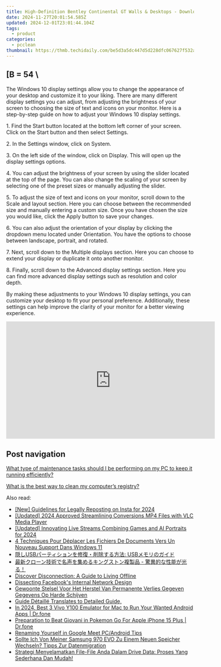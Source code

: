 ```yaml
---
title: High-Definition Bentley Continental GT Walls & Desktops - Download Premium HD Backgrounds
date: 2024-11-27T20:01:54.585Z
updated: 2024-12-01T23:01:44.104Z
tags:
  - product
categories:
  - pcclean
thumbnail: https://thmb.techidaily.com/be5d3a5dc447d5d228dfc067627f532a2972f66afd30f19695d88ec8cd20ea85.jpg
---
```


## \[B = 54 \

The Windows 10 display settings allow you to change the appearance of your desktop and customize it to your liking. There are many different display settings you can adjust, from adjusting the brightness of your screen to choosing the size of text and icons on your monitor. Here is a step-by-step guide on how to adjust your Windows 10 display settings. 

1\. Find the Start button located at the bottom left corner of your screen. Click on the Start button and then select Settings.

2\. In the Settings window, click on System.

3\. On the left side of the window, click on Display. This will open up the display settings options. 

4\. You can adjust the brightness of your screen by using the slider located at the top of the page. You can also change the scaling of your screen by selecting one of the preset sizes or manually adjusting the slider.

5\. To adjust the size of text and icons on your monitor, scroll down to the Scale and layout section. Here you can choose between the recommended size and manually entering a custom size. Once you have chosen the size you would like, click the Apply button to save your changes.

6\. You can also adjust the orientation of your display by clicking the dropdown menu located under Orientation. You have the options to choose between landscape, portrait, and rotated.

7\. Next, scroll down to the Multiple displays section. Here you can choose to extend your display or duplicate it onto another monitor.

8\. Finally, scroll down to the Advanced display settings section. Here you can find more advanced display settings such as resolution and color depth. 

By making these adjustments to your Windows 10 display settings, you can customize your desktop to fit your personal preference. Additionally, these settings can help improve the clarity of your monitor for a better viewing experience.

<!-- affiliate ads begin -->
<iframe width="560" height="315" src="https://www.youtube.com/embed/9Jfq2Wx1Bcs?si=YQrYpTy0g4aV5QaO" title="YouTube video player" frameborder="0" allow="accelerometer; autoplay; clipboard-write; encrypted-media; gyroscope; picture-in-picture; web-share" referrerpolicy="strict-origin-when-cross-origin" allowfullscreen></iframe>
<!-- affiliate ads end -->

## Post navigation

[What type of maintenance tasks should I be performing on my PC to keep it running efficiently?](https://tools.techidaily.com/pcclean/products/)

[What is the best way to clean my computer’s registry?](https://tools.techidaily.com/pcclean/products/)

<ins class="adsbygoogle"
     style="display:block"
     data-ad-format="autorelaxed"
     data-ad-client="ca-pub-7571918770474297"
     data-ad-slot="1223367746"></ins>

<ins class="adsbygoogle"
     style="display:block"
     data-ad-client="ca-pub-7571918770474297"
     data-ad-slot="8358498916"
     data-ad-format="auto"
     data-full-width-responsive="true"></ins>

<span class="atpl-alsoreadstyle">Also read:</span>
<div><ul>
<li><a href="https://instagram-video-recordings.techidaily.com/new-guidelines-for-legally-reposting-on-insta-for-2024/"><u>[New] Guidelines for Legally Reposting on Insta for 2024</u></a></li>
<li><a href="https://article-helps.techidaily.com/updated-2024-approved-streamlining-conversions-mp4-files-with-vlc-media-player/"><u>[Updated] 2024 Approved Streamlining Conversions MP4 Files with VLC Media Player</u></a></li>
<li><a href="https://screen-video-capture.techidaily.com/updated-innovating-live-streams-combining-games-and-ai-portraits-for-2024/"><u>[Updated] Innovating Live Streams Combining Games and AI Portraits for 2024</u></a></li>
<li><a href="https://discover-awesome.techidaily.com/4-techniques-pour-deplacer-les-fichiers-de-documents-vers-un-nouveau-support-dans-windows-11/"><u>4 Techniques Pour Déplacer Les Fichiers De Documents Vers Un Nouveau Support Dans Windows 11</u></a></li>
<li><a href="https://discover-awesome.techidaily.com/1728497171893-usb-usb/"><u>隠しUSBパーティションを修復・削除する方法: USBメモリのガイド</u></a></li>
<li><a href="https://discover-awesome.techidaily.com/5pya5paw44kv44ot44o844oz5oqa6kgt44gn5zcn5aow44ks6zug44kb44kl44kt44oz44kw44k544oi44oz6ksh6ko95zobic0g6ama55ww55qe44gq5ocn6io944gm5ywj44kl77yb/"><u>最新クローン技術で名声を集めるキングストン複製品 - 驚異的な性能が光る！</u></a></li>
<li><a href="https://facebook.techidaily.com/discover-disconnection-a-guide-to-living-offline/"><u>Discover Disconnection: A Guide to Living Offline</u></a></li>
<li><a href="https://facebook.techidaily.com/dissecting-facebooks-internal-network-design/"><u>Dissecting Facebook's Internal Network Design</u></a></li>
<li><a href="https://discover-awesome.techidaily.com/gewoonte-stelsel-voor-het-herstel-van-permanente-verlies-gegeven-gegevens-op-harde-schijven/"><u>Gewoonte Stelsel Voor Het Herstel Van Permanente Verlies Gegeven Gegevens Op Harde Schijven</u></a></li>
<li><a href="https://discover-awesome.techidaily.com/guide-detaille-translates-to-detailed-guide/"><u>Guide Détaillé Translates to Detailed Guide,</u></a></li>
<li><a href="https://screen-mirror.techidaily.com/in-2024-best-3-vivo-y100-emulator-for-mac-to-run-your-wanted-android-apps-drfone-by-drfone-android/"><u>In 2024, Best 3 Vivo Y100 Emulator for Mac to Run Your Wanted Android Apps | Dr.fone</u></a></li>
<li><a href="https://ios-pokemon-go.techidaily.com/preparation-to-beat-giovani-in-pokemon-go-for-apple-iphone-15-plus-drfone-by-drfone-virtual-ios/"><u>Preparation to Beat Giovani in Pokemon Go For Apple iPhone 15 Plus | Dr.fone</u></a></li>
<li><a href="https://video-capture.techidaily.com/renaming-yourself-in-google-meet-pcandroid-tips/"><u>Renaming Yourself in Google Meet PC/Android Tips</u></a></li>
<li><a href="https://discover-awesome.techidaily.com/sollte-ich-von-meiner-samsung-970-evo-zu-einem-neuen-speicher-wechseln-tipps-zur-datenmigration/"><u>Sollte Ich Von Meiner Samsung 970 EVO Zu Einem Neuen Speicher Wechseln? Tipps Zur Datenmigration</u></a></li>
<li><a href="https://discover-awesome.techidaily.com/strategi-menyelamatkan-file-file-anda-dalam-drive-data-proses-yang-sederhana-dan-mudah/"><u>Strategi Menyelamatkan File-File Anda Dalam Drive Data: Proses Yang Sederhana Dan Mudah!</u></a></li>
</ul></div>

